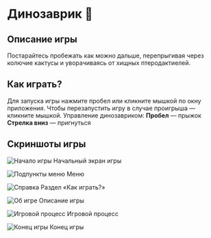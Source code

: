 # Динозаврик 🦖
## Описание игры
Постарайтесь пробежать как можно дальше, перепрыгивая через колючие кактусы и уворачиваясь от хищных птеродактиелей. 
## Как играть?
Для запуска игры нажмите пробел или кликните мышкой по окну приложения. Чтобы перезапустить игру в случае проигрыша — кликните мышкой.
Управление динозавриком:
**Пробел** — прыжок
**Стрелка вниз** — пригнуться

## Скриншоты игры
![Начало игры](https://github.com/user-attachments/assets/b53d8b6d-f41d-4d63-aaa7-4d588eeaa659)
Начальный экран игры

![Подпункты меню](https://github.com/user-attachments/assets/c93b6324-7809-4222-97bb-9a303e6a403d)
Меню

![Справка](https://github.com/user-attachments/assets/e8165697-cc09-4f7d-bf5a-f06b7d722b59)
Раздел «Как играть?»

![Об игре](https://github.com/user-attachments/assets/d6b59076-b377-42f8-aad9-3240746416ec)
Описание игры

![Игровой процесс](https://github.com/user-attachments/assets/570ed97d-1121-42ec-adc8-96241dad3e86)
Игровой процесс

![Конец игры](https://github.com/user-attachments/assets/2c2228d3-1095-459e-8c4b-4fe5a45410f4)
Конец игры
